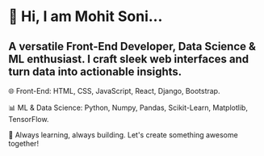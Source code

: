 # 👋 Hi, I am Mohit Soni...

## A versatile Front-End Developer, Data Science & ML enthusiast. I craft sleek web interfaces and turn data into actionable insights.

🌐 Front-End: HTML, CSS, JavaScript, React, Django, Bootstrap.

📊 ML & Data Science: Python, Numpy, Pandas, Scikit-Learn, Matplotlib, TensorFlow.

🚀 Always learning, always building. Let's create something awesome together!
